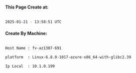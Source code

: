 
   
#### This Page Create at:

```bash

2025-01-21 - 13:58:51 UTC

```

#### Create By Machine:

```bash

Host Name : fv-az1307-691

platform  : Linux-6.8.0-1017-azure-x86_64-with-glibc2.39

Ip Local  : 10.1.0.199

```

